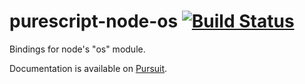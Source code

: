 # purescript-node-os [![Build Status](https://travis-ci.org/Thimoteus/purescript-node-os.svg?branch=master)](https://travis-ci.org/Thimoteus/purescript-node-os)

Bindings for node's "os" module.

Documentation is available on [Pursuit](http://pursuit.purescript.org/packages/purescript-node-os).
